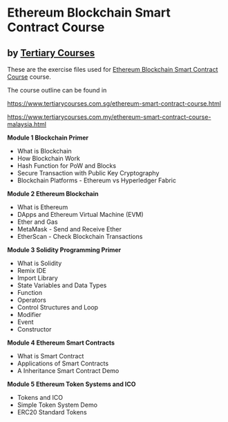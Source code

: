 # Ethereum Blockchain Smart Contract Course
## by [Tertiary Courses](https://www.tertiarycourses.com.sg/)

These are the exercise files used for [Ethereum Blockchain Smart Contract Course](https://www.tertiarycourses.com.sg/ethereum-smart-contract-course.html) course. 

The course outline can be found in 

https://www.tertiarycourses.com.sg/ethereum-smart-contract-course.html

https://www.tertiarycourses.com.my/ethereum-smart-contract-course-malaysia.html

<p><strong>Module 1 Blockchain Primer</strong></p>
<ul>
<li>What is Blockchain</li>
<li>How Blockchain Work</li>
<li>Hash Function for PoW and Blocks</li>
<li>Secure Transaction with Public Key Cryptography</li>
<li>Blockchain Platforms - Ethereum vs Hyperledger Fabric</li>
</ul>
<p><strong>Module 2 Ethereum Blockchain</strong></p>
<ul>
<li>What is Ethereum</li>
<li>DApps and Ethereum Virtual Machine (EVM)</li>
<li>Ether and Gas</li>
<li>MetaMask - Send and Receive Ether</li>
<li>EtherScan - Check Blockchain Transactions</li>
</ul>
<p><strong>Module 3 Solidity Programming Primer</strong></p>
<ul>
<li>What is Solidity</li>
<li>Remix IDE</li>
<li>Import Library</li>
<li>State Variables and Data Types</li>
<li>Function</li>
<li>Operators</li>
<li>Control Structures and Loop</li>
<li>Modifier</li>
<li>Event</li>
<li>Constructor</li>
</ul>
<p><strong>Module 4 Ethereum Smart Contracts</strong> </p>
<ul>
<li>What is Smart Contract</li>
<li>Applications of Smart Contracts</li>
<li>A Inheritance Smart Contract Demo</li>
</ul>
<p><strong>Module 5 Ethereum Token Systems and ICO</strong></p>
<ul>
<li>Tokens and ICO</li>
<li>Simple Token System Demo</li>
<li>ERC20 Standard Tokens</li>
</ul>





